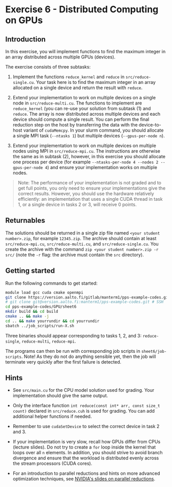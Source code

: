 # Exercise 6 - Distributed Computing on GPUs

## Introduction

In this exercise, you will implement functions to find the maximum integer in an array distributed across multiple GPUs (devices).


The exercise consists of three subtasks:

  1. Implement the functions `reduce_kernel` and `reduce` in `src/reduce-single.cu`. Your task here is to find the maximum integer in an array allocated on a single device and return the result with `reduce`.
  
  2. Extend your implementation to work on multiple devices on a single node in `src/reduce-multi.cu`. The functions to implement are `reduce_kernel` (you can re-use your solution from subtask (1) and `reduce`. The array is now distributed across multiple devices and each device should compute a single result. You can perform the final reduction step on the host by transferring the data with the device-to-host variant of `cudaMemcpy`. In your slurm command, you should allocate a single MPI task (`--ntasks 1`) but multiple devices (`--gpus-per-node n`).

  3. Extend your implementation to work on multiple devices on multiple nodes using MPI in `src/reduce-mpi.cu`. The instructions are otherwise the same as in subtask (2), however, in this exercise you should allocate one process per device (for example `--ntasks-per-node 4 --nodes 2 --gpus-per-node 4`) and ensure your implementation works on multiple nodes.

> Note: The performance of your implementation is not graded and to get full points, you only need to ensure your implementations give the correct results. However, you should use the hardware relatively efficiently: an implementation that uses a single CUDA thread in task 1, or a single device in tasks 2 or 3, will receive 0 points.

## Returnables

The solutions should be returned in a single zip file named `<your student number>.zip`, for example `12345.zip`. The archive should contain at least `src/reduce-mpi.cu`, `src/reduce-multi.cu`, and `src/reduce-single.cu`. You create the archive with the command `zip <your student number>.zip -r src/` (note the `-r` flag: the archive must contain the `src` directory). 

## Getting started

Run the following commands to get started:

```Bash
module load gcc cuda cmake openmpi
git clone https://version.aalto.fi/gitlab/manterm1/pps-example-codes.git # HTTPS
# git clone git@version.aalto.fi:manterm1/pps-example-codes.git # SSH
cd pps-example-codes/GPU/sheet6
mkdir build && cd build
cmake .. && make -j
cd .. && make yourrundir && cd yourrundir
sbatch ../job_scripts/run-X.sh
```

Three binaries should appear corresponding to tasks 1, 2, and 3: `reduce-single`, `reduce-multi`, `reduce-mpi`.

The programs can then be run with corresponding job scripts in `sheet6/job-scripts`. Note! As they do not do anything sensible yet, then the job will terminate very quickly after the first failure is detected. 

## Hints

  * See `src/main.cu` for the CPU model solution used for grading. Your implementation should give the same output.

  * Only the interface function `int reduce(const int* arr, const size_t count)` declared in `src/reduce.cuh` is used for grading. You can add additional helper functions if needed.

  * Remember to use `cudaSetDevice` to select the correct device in task 2 and 3.

  * If your implementation is very slow, recall how GPUs differ from CPUs (lecture slides). Do not try to create a `for` loop inside the kernel that loops over all `n` elements. In addition, you should strive to avoid branch divergence and ensure that the workload is distributed evenly across the stream processors (CUDA cores).

  * For an introduction to parallel reductions and hints on more advanced optimization techniques, see [NVIDIA's slides on parallel reductions](https://developer.download.nvidia.com/assets/cuda/files/reduction.pdf).
